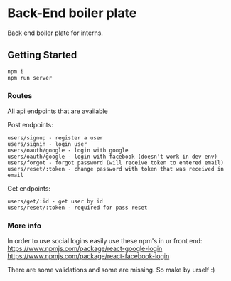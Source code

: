 # Back-End boiler plate

Back end boiler plate for interns.

## Getting Started

```
npm i
npm run server
```

### Routes

All api endpoints that are available

Post endpoints:
```
users/signup - register a user
users/signin - login user
users/oauth/google - login with google
users/oauth/google - login with facebook (doesn't work in dev env)
users/forgot - forgot password (will receive token to entered email)
users/reset/:token - change password with token that was received in email

```
Get endpoints:
```
users/get/:id - get user by id
users/reset/:token - required for pass reset
```

### More info
In order to use social logins easily use these npm's in ur front end:
https://www.npmjs.com/package/react-google-login
https://www.npmjs.com/package/react-facebook-login

There are some validations and some are missing. So make by urself :)


